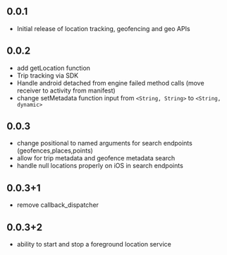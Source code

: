 ## 0.0.1

* Initial release of location tracking, geofencing and geo APIs

## 0.0.2

* add getLocation function
* Trip tracking via SDK
* Handle android detached from engine failed method calls (move receiver to activity from manifest)
* change setMetadata function input from `<String, String>` to `<String, dynamic>`

## 0.0.3
* change positional to named arguments for search endpoints (geofences,places,points)
* allow for trip metadata and geofence metadata search
* handle null locations properly on iOS in search endpoints

## 0.0.3+1
* remove callback_dispatcher

## 0.0.3+2
* ability to start and stop a foreground location service